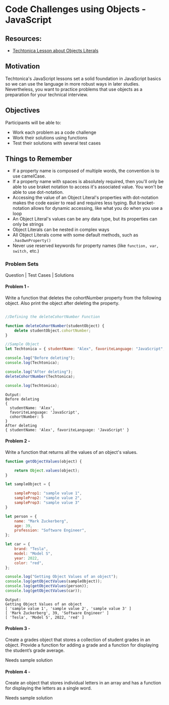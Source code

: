# Code Challenges using Objects - JavaScript

## Resources:

- [Techtonica Lesson about Objects Literals](https://github.com/Techtonica/curriculum/blob/main/javascript/javascript-6-object-literals.md)

## Motivation

Techtonica's JavaScript lessons set a solid foundation in JavaScript basics so we can use the language in more robust ways in later studies. Nevertheless, you want to practice problems that use objects as a preparation for your technical interview.

## Objectives

Participants will be able to:

- Work each problem as a code challenge
- Work their solutions using functions
- Test their solutions with several test cases

## Things to Remember

- If a property name is composed of multiple words, the convention is to use camelCase.
- If a property name with spaces is absolutely required, then you'll only be able to use braket notation to access it's associated value. You won't be able to use dot-notation.
- Accessing the value of an Object Literal's properties with dot-notation makes the code easier to read and requires less typing. But bracket-notation allows for dynamic accessing, like what you do when you use a loop
- An Object Literal's values can be any data type, but its properties can only be strings
- Object Literals can be nested in complex ways
- All Object Literals come with some default methods, such as `.hasOwnProperty()`
- Never use reserved keywords for property names (like `function, var, switch,` etc.)

### Problem Sets

Question | Test Cases | Solutions

#### Problem 1 -

Write a function that deletes the cohortNumber property from the following object. Also print the object after deleting the property.

```javascript

//Defining the deleteCohortNumber Function

function deleteCohortNumber(studentObject) {
    delete studentObject.cohortNumber;
}
```

```javascript
//Sample Object
let Techtonica = { studentName: "Alex", favoriteLanguage: "JavaScript", cohortNumber: 5 };

console.log("Before deleting");
console.log(Techtonica);

console.log("After deleting");
deleteCohortNumber(Techtonica);

console.log(Techtonica);
```

```
Output:
Before deleting
{
  studentName: 'Alex',
  favoriteLanguage: 'JavaScript',
  cohortNumber: 5
}
After deleting
{ studentName: 'Alex', favoriteLanguage: 'JavaScript' }
```

#### Problem 2 -

Write a function that returns all the values of an object's values.

```javascript
function getObjectValues(object) {

    return Object.values(object);
}

```


```javascript
let sampleObject = {

    sampleProp1: "sample value 1",
    sampleProp2: "sample value 2",
    sampleProp3: "sample value 3"
}

let person = {
    name: "Mark Zuckerberg",
    age: 39,
    profession: "Software Engineer",
};

let car = {
    brand: "Tesla",
    model: "Model S",
    year: 2022,
    color: "red",
};

console.log("Getting Object Values of an object");
console.log(getObjectValues(sampleObject));
console.log(getObjectValues(person));
console.log(getObjectValues(car));
```

```
Output:
Getting Object Values of an object
[ 'sample value 1', 'sample value 2', 'sample value 3' ]
[ 'Mark Zuckerberg', 39, 'Software Engineer' ]
[ 'Tesla', 'Model S', 2022, 'red' ]

```

#### Problem 3 -

Create a grades object that stores a collection of student grades in an object. Provide a function for adding a grade and a function for displaying the student’s grade average.

Needs sample solution

#### Problem 4 -

Create an object that stores individual letters in an array and has a function for displaying the letters as a single word.

Needs sample solution
